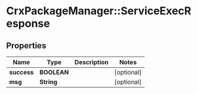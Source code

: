 # CrxPackageManager::ServiceExecResponse

## Properties
Name | Type | Description | Notes
------------ | ------------- | ------------- | -------------
**success** | **BOOLEAN** |  | [optional] 
**msg** | **String** |  | [optional] 


